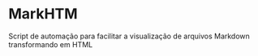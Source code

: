 # MarkHTM
Script de automação para facilitar a visualização de arquivos Markdown transformando em HTML
